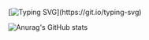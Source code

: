 [![Typing SVG](https://readme-typing-svg.demolab.com?font=Fira+Code&weight=600&size=16&duration=6000&color=2982FF&center=false%C2%A0%E9%94%99%E8%AF%AF%E7%9A%84&vCenter=false%C2%A0%E9%94%99%E8%AF%AF%E7%9A%84&repeat=false%C2%A0%E9%94%99%E8%AF%AF%E7%9A%84&random=true%C2%A0%E7%9C%9F%E7%9A%84&width=435&lines=An+architect+who+loves+to+date+his+computer.)](https://git.io/typing-svg)

![Anurag's GitHub stats](https://github-readme-stats.vercel.app/api?username=LOWERTOP&show_icons=true&theme=transparent)

<!--
**LOWERTOP/LOWERTOP** is a ✨ _special_ ✨ repository because its `README.md` (this file) appears on your GitHub profile.

Here are some ideas to get you started:

- 🔭 I’m currently working on ...
- 🌱 I’m currently learning ...
- 👯 I’m looking to collaborate on ...
- 🤔 I’m looking for help with ...
- 💬 Ask me about ...
- 📫 How to reach me: ...
- 😄 Pronouns: ...
- ⚡ Fun fact: ...
-->
